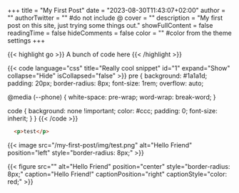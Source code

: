 +++
title = "My First Post"
date = "2023-08-30T11:43:07+02:00"
author = ""
authorTwitter = "" #do not include @
cover = ""
description = "My first post on this site, just trying some things out."
showFullContent = false
readingTime = false
hideComments = false
color = "" #color from the theme settings
+++

{{< highlight go >}} A bunch of code here {{< /highlight >}}

{{< code language="css" title="Really cool snippet" id="1" expand="Show" collapse="Hide" isCollapsed="false" >}}
pre {
  background: #1a1a1d;
  padding: 20px;
  border-radius: 8px;
  font-size: 1rem;
  overflow: auto;

  @media (--phone) {
    white-space: pre-wrap;
    word-wrap: break-word;
  }

  code {
    background: none !important;
    color: #ccc;
    padding: 0;
    font-size: inherit;
  }
}
{{< /code >}}

```html
  <p>test</p>
```

{{< image src="/my-first-post/img/test.png" alt="Hello Friend" position="left" style="border-radius: 8px;" >}}

{{< figure src="" alt="Hello Friend" position="center" style="border-radius: 8px;" caption="Hello Friend!" captionPosition="right" captionStyle="color: red;" >}}
